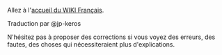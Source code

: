 Allez à l'[accueil du WIKI Français](Home.md).

Traduction par @jp-keros

N'hésitez pas à proposer des corrections si vous voyez des erreurs, des fautes, des choses qui nécessiteraient plus d'explications.
